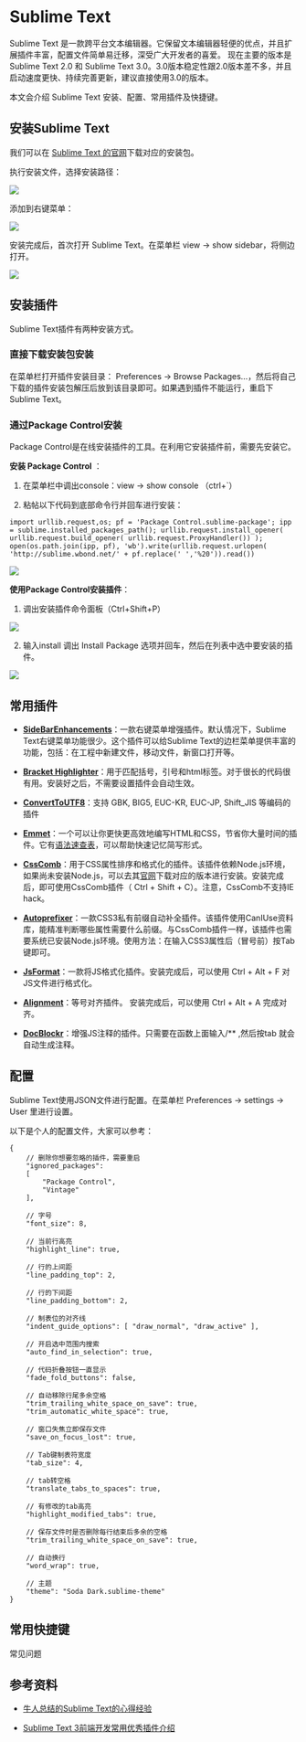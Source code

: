 # Sublime Text

Sublime Text 是一款跨平台文本编辑器。它保留文本编辑器轻便的优点，并且扩展插件丰富，配置文件简单易迁移，深受广大开发者的喜爱。 现在主要的版本是 Sublime Text 2.0 和 Sublime Text 3.0。3.0版本稳定性跟2.0版本差不多，并且启动速度更快、持续完善更新，建议直接使用3.0的版本。

本文会介绍 Sublime Text 安装、配置、常用插件及快捷键。

## 安装Sublime Text

我们可以在 [Sublime Text 的官网](http://www.sublimetext.com/3)下载对应的安装包。

执行安装文件，选择安装路径：

![](/assets/sublime1.jpg)

添加到右键菜单：

![](/assets/sublime2.jpg)

安装完成后，首次打开 Sublime Text。在菜单栏 view -&gt; show sidebar，将侧边打开。

![](/assets/sublime_03.gif)

## 安装插件

Sublime Text插件有两种安装方式。

### 直接下载安装包安装

在菜单栏打开插件安装目录： Preferences -&gt; Browse Packages…，然后将自己下载的插件安装包解压后放到该目录即可。如果遇到插件不能运行，重启下Sublime Text。

### 通过Package Control安装

Package Control是在线安装插件的工具。在利用它安装插件前，需要先安装它。

**安装 Package Control** ：

1. 在菜单栏中调出console：view -&gt; show console （ctrl+\`）

2. 粘帖以下代码到底部命令行并回车进行安装：


```
import urllib.request,os; pf = 'Package Control.sublime-package'; ipp = sublime.installed_packages_path(); urllib.request.install_opener( urllib.request.build_opener( urllib.request.ProxyHandler()) ); open(os.path.join(ipp, pf), 'wb').write(urllib.request.urlopen( 'http://sublime.wbond.net/' + pf.replace(' ','%20')).read()) 
```

![](/assets/sublime2_03.gif)

**使用Package Control安装插件**：

1. 调出安装插件命令面板（Ctrl+Shift+P）

  ![](/assets/sublime3_03.gif)

2. 输入install 调出 Install Package 选项并回车，然后在列表中选中要安装的插件。

  ![](/assets/sublime4_03.gif)


## 常用插件

* **[SideBarEnhancements](https://github.com/titoBouzout/SideBarEnhancements)**：一款右键菜单增强插件。默认情况下，Sublime Text右键菜单功能很少。这个插件可以给Sublime Text的边栏菜单提供丰富的功能，包括：在工程中新建文件，移动文件，新窗口打开等。

* **[Bracket Highlighter](https://github.com/facelessuser/BracketHighlighter)**：用于匹配括号，引号和html标签。对于很长的代码很有用。安装好之后，不需要设置插件会自动生效。

* **[ConvertToUTF8](https://github.com/seanliang/ConvertToUTF8)**：支持 GBK, BIG5, EUC-KR, EUC-JP, Shift\_JIS 等编码的插件

* **[Emmet](https://github.com/sergeche/emmet-sublime)**：一个可以让你更快更高效地编写HTML和CSS，节省你大量时间的插件。它有[语法速查表](http://docs.emmet.io/cheat-sheet/)，可以帮助快速记忆简写形式。

* **[CssComb](https://github.com/csscomb/sublime-csscomb)**：用于CSS属性排序和格式化的插件。该插件依赖Node.js环境，如果尚未安装Node.js，可以去其[官网](https://nodejs.org/en/)下载对应的版本进行安装。安装完成后，即可使用CssComb插件（ Ctrl + Shift + C）。注意，CssComb不支持IE hack。

* **[Autoprefixer](https://github.com/sindresorhus/sublime-autoprefixer)**：一款CSS3私有前缀自动补全插件。该插件使用CanIUse资料库，能精准判断哪些属性需要什么前缀。与CssComb插件一样，该插件也需要系统已安装Node.js环境。使用方法：在输入CSS3属性后（冒号前）按Tab键即可。

* **[JsFormat](https://github.com/jdc0589/JsFormat)**：一款将JS格式化插件。安装完成后，可以使用  Ctrl + Alt + F 对JS文件进行格式化。

* **[Alignment](https://packagecontrol.io/packages/Alignment)**：等号对齐插件。 安装完成后，可以使用 Ctrl + Alt + A 完成对齐。

* **[DocBlockr](https://packagecontrol.io/packages/DocBlockr)**：增强JS注释的插件。只需要在函数上面输入\/\*\* ,然后按tab 就会自动生成注释。


## 配置

Sublime Text使用JSON文件进行配置。在菜单栏 Preferences -&gt; settings -&gt; User 里进行设置。

以下是个人的配置文件，大家可以参考：

```
{
    // 删除你想要忽略的插件，需要重启
    "ignored_packages":
    [
        "Package Control",
        "Vintage"
    ],

    // 字号
    "font_size": 8,

    // 当前行高亮
    "highlight_line": true,

    // 行的上间距
    "line_padding_top": 2,

    // 行的下间距
    "line_padding_bottom": 2,

    // 制表位的对齐线
    "indent_guide_options": [ "draw_normal", "draw_active" ],

    // 开启选中范围内搜索
    "auto_find_in_selection": true,

    // 代码折叠按钮一直显示
    "fade_fold_buttons": false,

    // 自动移除行尾多余空格
    "trim_trailing_white_space_on_save": true,
    "trim_automatic_white_space": true,

    // 窗口失焦立即保存文件
    "save_on_focus_lost": true,

    // Tab键制表符宽度
    "tab_size": 4,

    // tab转空格
    "translate_tabs_to_spaces": true,

    // 有修改的tab高亮
    "highlight_modified_tabs": true,

    // 保存文件时是否删除每行结束后多余的空格
    "trim_trailing_white_space_on_save": true,

    // 自动换行
    "word_wrap": true,

    // 主题
    "theme": "Soda Dark.sublime-theme"
}
```

## 常用快捷键

常见问题

## 参考资料

* [牛人总结的Sublime Text的心得经验](https://github.com/jikeytang/sublime-text)

* [Sublime Text 3前端开发常用优秀插件介绍](http://www.cnblogs.com/hykun/p/sublimeText3.html)


